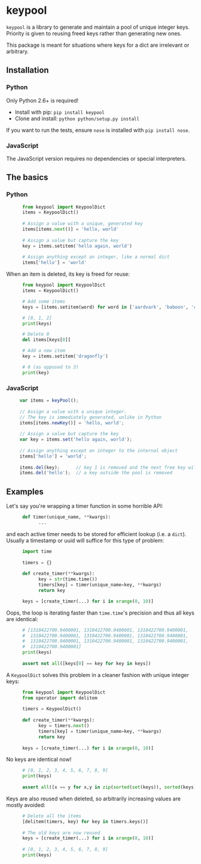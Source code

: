 # keypool

`keypool` is a library to generate and maintain a pool of unique integer keys. Priority is given to reusing
freed keys rather than generating new ones.

This package is meant for situations where keys for a dict are irrelevant or arbitrary.

## Installation

### Python

Only Python 2.6+ is required!

* Install with pip: `pip install keypool`
* Clone and install: `python python/setup.py install`

If you want to run the tests, ensure `nose` is installed with `pip install nose`.

### JavaScript

The JavaScript version requires no dependencies or special interpreters.

## The basics

### Python
```python
      from keypool import KeypoolDict
      items = KeypoolDict()
      
      # Assign a value with a unique, generated key
      items[items.next()] = 'hello, world'
      
      # Assign a value but capture the key
      key = items.setitem('hello again, world')
      
      # Assign anything except an integer, like a normal dict
      items['hello'] = 'world'
```

When an item is deleted, its key is freed for reuse:

```python
      from keypool import KeypoolDict
      items = KeypoolDict()

      # Add some items
      keys = [items.setitem(word) for word in ['aardvark', 'baboon', 'crocodile']]

      # [0, 1, 2]
      print(keys)

      # Delete 0
      del items[keys[0]]

      # Add a new item
      key = items.setitem('dragonfly')

      # 0 (as opposed to 3)
      print(key)             
```

### JavaScript

```javascript
     var items = keyPool();
     
     // Assign a value with a unique integer.
     // The key is immediately generated, unlike in Python
     items[items.newKey()] = 'hello, world';
     
     // Assign a value but capture the key
     var key = items.set('hello again, world');
     
     // Assign anything except an integer to the internal object
     items['hello'] = 'world';
          
     items.del(key);      // key 1 is removed and the next free key will be 1
     items.del('hello');  // a key outside the pool is removed
```

## Examples

Let's say you're wrapping a timer function in some horrible API:

```python
      def timer(unique_name, **kwargs):
            ...
```
            
and each active timer needs to be stored for efficient lookup (i.e. a ``dict``).
Usually a timestamp or uuid will suffice for this type of problem:

```python
      import time
      
      timers = {}
      
      def create_timer(**kwargs):                  
            key = str(time.time())
            timers[key] = timer(unique_name=key, **kwargs)
            return key

      keys = [create_timer(...) for i in xrange(0, 10)]
```

Oops, the loop is iterating faster than ``time.time``'s precision and
thus all keys are identical:

```python      
      # [1310422700.9400001, 1310422700.9400001, 1310422700.9400001, 
      #  1310422700.9400001, 1310422700.9400001, 1310422700.9400001, 
      #  1310422700.9400001, 1310422700.9400001, 1310422700.9400001, 
      #  1310422700.9400001]
      print(keys)
      
      assert not all([keys[0] == key for key in keys])        
```
            
A ``KeypoolDict`` solves this problem in a cleaner fashion with unique integer keys:

```python
      from keypool import KeypoolDict
      from operator import delitem
      
      timers = KeypoolDict()
      
      def create_timer(**kwargs):
            key = timers.next()
            timers[key] = timer(unique_name=key, **kwargs)
            return key
      
      keys = [create_timer(...) for i in xrange(0, 10)]
```

No keys are identical now!

```python     
      # [0, 1, 2, 3, 4, 5, 6, 7, 8, 9]
      print(keys)      
      
      assert all([x == y for x,y in zip(sorted(set(keys)), sorted(keys))])
```

Keys are also reused when deleted, so arbitrarily increasing values are mostly avoided:

```python
      # Delete all the items
      [delitem(timers, key) for key in timers.keys()]
      
      # The old keys are now reused      
      keys = [create_timer(...) for i in xrange(0, 10)]
      
      # [0, 1, 2, 3, 4, 5, 6, 7, 8, 9]
      print(keys)      
```